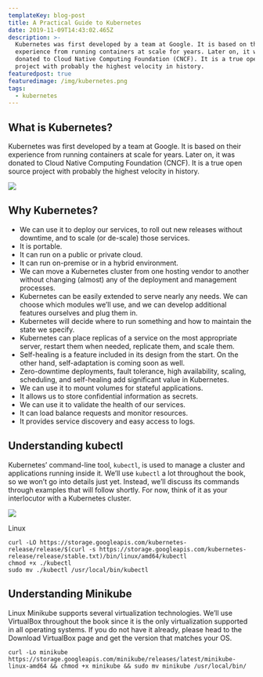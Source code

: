 ```yaml
---
templateKey: blog-post
title: A Practical Guide to Kubernetes
date: 2019-11-09T14:43:02.465Z
description: >-
  Kubernetes was first developed by a team at Google. It is based on their
  experience from running containers at scale for years. Later on, it was
  donated to Cloud Native Computing Foundation (CNCF). It is a true open source
  project with probably the highest velocity in history.
featuredpost: true
featuredimage: /img/kubernetes.png
tags:
  - kubernetes
---
```



## What is Kubernetes?

Kubernetes was first developed by a team at Google. It is based on their experience from running containers at scale for years. Later on, it was donated to Cloud Native Computing Foundation (CNCF). It is a true open source project with probably the highest velocity in history.

![](/img/5275456112689152.svg)

## Why Kubernetes?

* We can use it to deploy our services, to roll out new releases without downtime, and to scale (or de-scale) those services.
* It is portable.
* It can run on a public or private cloud.
* It can run on-premise or in a hybrid environment.
* We can move a Kubernetes cluster from one hosting vendor to another without changing (almost) any of the deployment and management processes.
* Kubernetes can be easily extended to serve nearly any needs. We can choose which modules we’ll use, and we can develop additional features ourselves and plug them in.
* Kubernetes will decide where to run something and how to maintain the state we specify.
* Kubernetes can place replicas of a service on the most appropriate server, restart them when needed, replicate them, and scale them.
* Self-healing is a feature included in its design from the start. On the other hand, self-adaptation is coming soon as well.
* Zero-downtime deployments, fault tolerance, high availability, scaling, scheduling, and self-healing add significant value in Kubernetes.
* We can use it to mount volumes for stateful applications.
* It allows us to store confidential information as secrets.
* We can use it to validate the health of our services.
* It can load balance requests and monitor resources.
* It provides service discovery and easy access to logs.

## Understanding kubectl

Kubernetes’ command-line tool, `kubectl`, is used to manage a cluster and applications running inside it. We’ll use `kubectl` a lot throughout the book, so we won’t go into details just yet. Instead, we’ll discuss its commands through examples that will follow shortly. For now, think of it as your interlocutor with a Kubernetes cluster.

![](/img/kubectl.svg)

Linux

```
curl -LO https://storage.googleapis.com/kubernetes-release/release/$(curl -s https://storage.googleapis.com/kubernetes-release/release/stable.txt)/bin/linux/amd64/kubectl
chmod +x ./kubectl
sudo mv ./kubectl /usr/local/bin/kubectl
```

## Understanding Minikube
Linux
Minikube supports several virtualization technologies. We’ll use VirtualBox throughout the book since it is the only virtualization supported in all operating systems. If you do not have it already, please head to the Download VirtualBox page and get the version that matches your OS.
```
curl -Lo minikube https://storage.googleapis.com/minikube/releases/latest/minikube-linux-amd64 && chmod +x minikube && sudo mv minikube /usr/local/bin/
```
